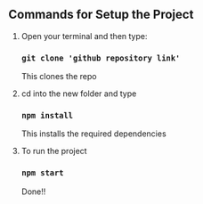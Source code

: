## Commands for Setup the Project

1. Open your terminal and then type:
      ### `git clone 'github repository link'`
      This clones the repo

2. cd into the new folder and type
      ### `npm install`
      This installs the required dependencies

3. To run the project
      ### `npm start`
      Done!!

